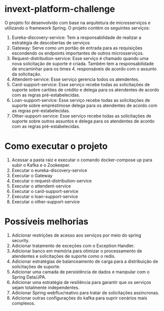 # invext-platform-challenge

O projeto foi desenvolvido com base na arquitetura de microsserviços e utilizando o framework Spring. O projeto contém os seguintes serviços:

1. Eureka-discovery-service: Tem a responsabilidade de realizar a estratégia de descobertas de serviços
2. Gateway: Serve como um portão de entrada para as requisições escondendo os endpoints importantes de outros microsserviços.
3. Request-distribution-service: Esse serviço é chamado quando uma nova solicitação de suporte é criada. Também tem a responsabilidade de encaminhar para os times 4. responsáveis de acordo com o assunto da solicitação.
5. Attendent-service: Esse serviço gerencia todos os atendentes.
6. Card-support-service: Esse serviço recebe todas as solicitações de suporte sobre cartões de crédito e delega para os atendentes de acordo com as regras pré-estabelecidas.
7. Loan-support-service: Esse serviço recebe todas as solicitações de suporte sobre empréstimose delega para os atendentes de acordo com as regras pré-estabelecidas.
8. Other-support-service: Esse serviço recebe todas as solicitações de suporte sobre outros assuntos e delega para os atendentes de acordo com as regras pré-estabelecidas.

# Como executar o projeto

1. Acessar a pasta raiz e executar o comando docker-compose up para subir o Kafka e o Zookeeper.
2. Executar o eureka-discovery-service 
3. Executar o Gateway
4. Executar o request-distribution-service 
5. Executar o attendent-service
6. Executar o card-support-service
7. Executar o loan-support-service
8. Executar o other-support-service

# Possíveis melhorias

1. Adicionar restrições de acesso aos serviços por meio do spring security.
2. Adicionar tratamento de exceções com o Exception Handler.
3. Adicionar banco em memória para otimizar o processamento de atendentes e solicitações de suporte como o redis.
4. Adicionar estratégias de balanceamento de carga para a distribuição de solicitações de suporte.
5. Adicionar uma camada de persistência de dados e manipular com o Spring Data/JPA.
6. Adicionar uma estratégia de resiliência para garantir que os serviços sejam totalmente independentes.
7. Adicionar Spring webflux/reativo para tratar de solicitações assíncronas.
8. Adicionar outras configurações do kafka para suprir cenários mais complexos.

